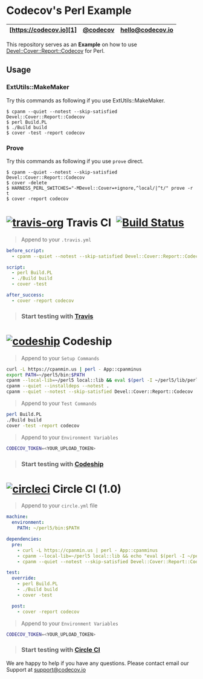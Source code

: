 Codecov's Perl Example
======================

| [https://codecov.io][1] | [@codecov][2] | [hello@codecov.io][3] |
| ----------------------- | ------------- | --------------------- |

This repository serves as an **Example** on how to use [Devel::Cover::Report::Codecov][4] for Perl.

## Usage
### ExtUtils::MakeMaker
Try this commands as following if you use ExtUtils::MakeMaker.

```
$ cpanm --quiet --notest --skip-satisfied Devel::Cover::Report::Codecov
$ perl Build.PL
$ ./Build build
$ cover -test -report codecov
```

### Prove
Try this commands as following if you use `prove` direct.

```
$ cpanm --quiet --notest --skip-satisfied Devel::Cover::Report::Codecov
$ cover -delete
$ HARNESS_PERL_SWITCHES="-MDevel::Cover=+ignore,^local/|^t/" prove -r t
$ cover -report codecov
```

# [![travis-org](https://avatars2.githubusercontent.com/u/639823?v=2&s=50)](https://travis-ci.org) Travis CI &nbsp;[![Build Status](https://travis-ci.org/codecov/example-perl.svg?branch=master)](https://travis-ci.org/codecov/example-perl)
> Append to your `.travis.yml`

```yml
before_script:
  - cpanm --quiet --notest --skip-satisfied Devel::Cover::Report::Codecov

script:
  - perl Build.PL
  - ./Build build
  - cover -test

after_success:
  - cover -report codecov
```

> ### Start testing with [Travis](https://travis-ci.org/)

# [![codeship](https://avatars1.githubusercontent.com/u/2988541?v=2&s=50)](https://codeship.io/) Codeship
> Append to your `Setup Commands`

```sh
curl -L https://cpanmin.us | perl - App::cpanminus
export PATH=~/perl5/bin:$PATH
cpanm --local-lib=~/perl5 local::lib && eval $(perl -I ~/perl5/lib/perl5/ -Mlocal::lib)
cpanm --quiet --installdeps --notest .
cpanm --quiet --notest --skip-satisfied Devel::Cover::Report::Codecov
```

> Append to your `Test Commands`

```sh
perl Build.PL
./Build build
cover -test -report codecov
```

> Append to your `Environment Variables`

```sh
CODECOV_TOKEN=<YOUR_UPLOAD_TOKEN>
```

> ### Start testing with [Codeship](https://codeship.io/)

# [![circleci](https://avatars0.githubusercontent.com/u/1231870?v=2&s=50)](https://circleci.com/) Circle CI (1.0)
> Append to your `circle.yml` file

```yml
machine:
  environment:
    PATH: ~/perl5/bin:$PATH

dependencies:
  pre:
    - curl -L https://cpanmin.us | perl - App::cpanminus
    - cpanm --local-lib=~/perl5 local::lib && echo "eval $(perl -I ~/perl5/lib/perl5/ -Mlocal::lib)" >> ~/.bashrc
    - cpanm --quiet --notest --skip-satisfied Devel::Cover::Report::Codecov

test:
  override:
    - perl Build.PL
    - ./Build build
    - cover -test

  post:
    - cover -report codecov
```

> Append to your `Environment Variables`

```sh
CODECOV_TOKEN=<YOUR_UPLOAD_TOKEN>
```

> ### Start testing with [Circle CI](https://circleci.com/)

We are happy to help if you have any questions. Please contact email our Support at [support@codecov.io](mailto:support@codecov.io)

[1]: https://codecov.io/
[2]: https://twitter.com/codecov
[3]: mailto:hello@codecov.io
[4]: https://github.com/codecov/codecov-perl
